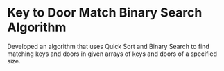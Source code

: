 # Key to Door Match Binary Search Algorithm
Developed an algorithm that uses Quick Sort and Binary Search to find matching keys and doors in given arrays of keys and doors of a specified size.

